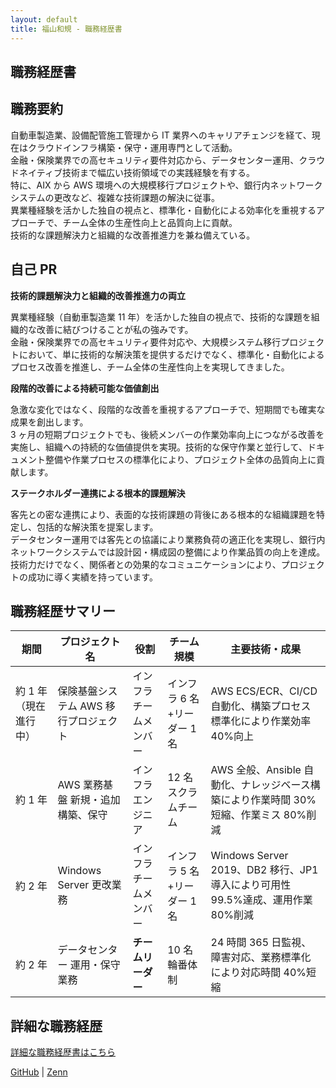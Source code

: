 ```yaml
---
layout: default
title: 福山和規 - 職務経歴書
---
```


## 職務経歴書

## 職務要約

自動車製造業、設備配管施工管理から IT 業界へのキャリアチェンジを経て、現在はクラウドインフラ構築・保守・運用専門として活動。  
金融・保険業界での高セキュリティ要件対応から、データセンター運用、クラウドネイティブ技術まで幅広い技術領域での実践経験を有する。  
特に、AIX から AWS 環境への大規模移行プロジェクトや、銀行内ネットワークシステムの更改など、複雑な技術課題の解決に従事。  
異業種経験を活かした独自の視点と、標準化・自動化による効率化を重視するアプローチで、チーム全体の生産性向上と品質向上に貢献。  
技術的な課題解決力と組織的な改善推進力を兼ね備えている。

## 自己 PR

**技術的課題解決力と組織的改善推進力の両立**

異業種経験（自動車製造業 11 年）を活かした独自の視点で、技術的な課題を組織的な改善に結びつけることが私の強みです。  
金融・保険業界での高セキュリティ要件対応や、大規模システム移行プロジェクトにおいて、単に技術的な解決策を提供するだけでなく、標準化・自動化によるプロセス改善を推進し、チーム全体の生産性向上を実現してきました。

**段階的改善による持続可能な価値創出**

急激な変化ではなく、段階的な改善を重視するアプローチで、短期間でも確実な成果を創出します。  
3 ヶ月の短期プロジェクトでも、後続メンバーの作業効率向上につながる改善を実施し、組織への持続的な価値提供を実現。技術的な保守作業と並行して、ドキュメント整備や作業プロセスの標準化により、プロジェクト全体の品質向上に貢献します。

**ステークホルダー連携による根本的課題解決**

客先との密な連携により、表面的な技術課題の背後にある根本的な組織課題を特定し、包括的な解決策を提案します。  
データセンター運用では客先との協議により業務負荷の適正化を実現し、銀行内ネットワークシステムでは設計図・構成図の整備により作業品質の向上を達成。技術力だけでなく、関係者との効果的なコミュニケーションにより、プロジェクトの成功に導く実績を持っています。

## 職務経歴サマリー

| 期間                  | プロジェクト名                        | 役割                   | チーム規模                  | 主要技術・成果                                                                       |
| --------------------- | ------------------------------------- | ---------------------- | --------------------------- | ------------------------------------------------------------------------------------ |
| 約 1 年（現在進行中） | 保険基盤システム AWS 移行プロジェクト | インフラチームメンバー | インフラ 6 名+リーダー 1 名 | AWS ECS/ECR、CI/CD 自動化、構築プロセス標準化により作業効率 40%向上                  |
| 約 1 年               | AWS 業務基盤 新規・追加構築、保守     | インフラエンジニア     | 12 名スクラムチーム         | AWS 全般、Ansible 自動化、ナレッジベース構築により作業時間 30%短縮、作業ミス 80%削減 |
| 約 2 年             | Windows Server 更改業務               | インフラチームメンバー | インフラ 5 名+リーダー 1 名 | Windows Server 2019、DB2 移行、JP1 導入により可用性 99.5%達成、運用作業 80%削減      |
| 約 2 年             | データセンター 運用・保守業務         | **チームリーダー**     | 10 名輪番体制               | 24 時間 365 日監視、障害対応、業務標準化により対応時間 40%短縮                       |

## 詳細な職務経歴

[詳細な職務経歴書はこちら](README)

[GitHub](https://github.com/kazukifukuyama14) | [Zenn](https://zenn.dev/wan0ri)
